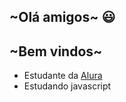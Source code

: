 ## ~Olá amigos~ 😃
## ~Bem vindos~
- Estudante da [Alura](https://www.alura.com.br)
- Estudando javascript
